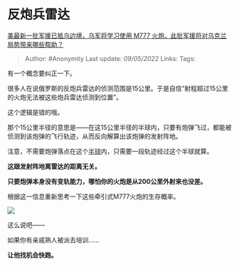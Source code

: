# 反炮兵雷达
[美最新一批军援已抵乌边境，乌军将学习使用 M777 火炮，此批军援将对乌克兰局势带来哪些帮助？](https://www.zhihu.com/question/529005646/answer/2479343917)

> Author: #Anonymity 
Last update: *09/05/2022* 
Links: 
Tags: 

有一个概念要纠正一下。

很多人在说俄罗斯的反炮兵雷达的侦测范围是15公里。于是自信“射程超过15公里的火炮无法被这些炮兵雷达侦测到位置”。

这个逻辑是错的哦。

那个15公里半径的意思是——在这15公里半径的半球内，只要有炮弹飞过，都能被侦测到该炮弹的飞行轨迹，从而反向解算出该炮弹的发射阵地。

注意，不需要炮弹落点在这个[半球](https://www.zhihu.com/search?q=%E5%8D%8A%E7%90%83&search_source=Entity&hybrid_search_source=Entity&hybrid_search_extra=%7B%22sourceType%22%3A%22answer%22%2C%22sourceId%22%3A2479343917%7D)内，只需要一段轨迹经过这个半球就算。

**这跟发射阵地离雷达的距离无关。**

**只要炮弹本身没有变轨能力，哪怕你的火炮是从200公里外射来也没差。**

根据这一信息重新思考一下这些牵引式M777火炮的生存概率。

![](https://pic2.zhimg.com/50/v2-89fddc436c6543bd2c1be986de3df685_720w.jpg?source=1940ef5c)

  

这么说吧——

如果你有亲戚熟人被派去培训……

**让他找机会快跑。**

  
